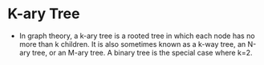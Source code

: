 # K-ary Tree

- In graph theory, a k-ary tree is a rooted tree in which each node has no more than k children. It is also sometimes known as a k-way tree, an N-ary tree, or an M-ary tree. A binary tree is the special case where k=2.
